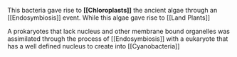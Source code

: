 This bacteria gave rise to **[[Chloroplasts]]** the ancient algae through an [[Endosymbiosis]] event. While this algae gave rise to [[Land Plants]]

A prokaryotes that lack nucleus and other membrane bound organelles was assimilated through the process of [[Endosymbiosis]] with a eukaryote that has a well defined nucleus to create into [[Cyanobacteria]]
